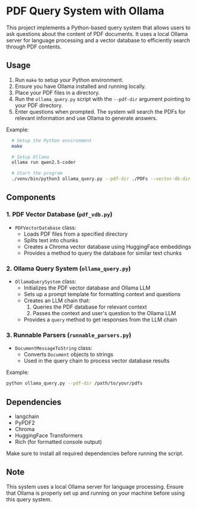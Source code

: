 # PDF Query System with Ollama

This project implements a Python-based query system that allows users to ask questions about the content of PDF documents. It uses a local Ollama server for language processing and a vector database to efficiently search through PDF contents.

## Usage

1. Run `make` to setup your Python environment.
1. Ensure you have Ollama installed and running locally.
2. Place your PDF files in a directory.
3. Run the `ollama_query.py` script with the `--pdf-dir` argument pointing to your PDF directory.
4. Enter questions when prompted. The system will search the PDFs for relevant information and use Ollama to generate answers.

Example:

```bash
  # Setup the Python environment
  make

  # Setup Ollama
  ollama run qwen2.5-coder

  # Start the program
  ./venv/bin/python3 ollama_query.py --pdf-dir ./PDFs --vector-db-dir ./vector_db
```

## Components

### 1. PDF Vector Database (`pdf_vdb.py`)

- `PDFVectorDatabase` class:
  - Loads PDF files from a specified directory
  - Splits text into chunks
  - Creates a Chroma vector database using HuggingFace embeddings
  - Provides a method to query the database for similar text chunks

### 2. Ollama Query System (`ollama_query.py`)

- `OllamaQuerySystem` class:
  - Initializes the PDF vector database and Ollama LLM
  - Sets up a prompt template for formatting context and questions
  - Creates an LLM chain that:
    1. Queries the PDF database for relevant context
    2. Passes the context and user's question to the Ollama LLM
  - Provides a `query` method to get responses from the LLM chain

### 3. Runnable Parsers (`runnable_parsers.py`)

- `DocumentMessageToString` class:
  - Converts `Document` objects to strings
  - Used in the query chain to process vector database results



Example:

```bash
python ollama_query.py --pdf-dir /path/to/your/pdfs
```

## Dependencies

- langchain
- PyPDF2
- Chroma
- HuggingFace Transformers
- Rich (for formatted console output)

Make sure to install all required dependencies before running the script.

## Note

This system uses a local Ollama server for language processing. Ensure that Ollama is properly set up and running on your machine before using this query system.
